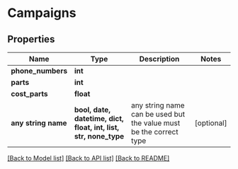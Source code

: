 # Campaigns


## Properties
Name | Type | Description | Notes
------------ | ------------- | ------------- | -------------
**phone_numbers** | **int** |  | 
**parts** | **int** |  | 
**cost_parts** | **float** |  | 
**any string name** | **bool, date, datetime, dict, float, int, list, str, none_type** | any string name can be used but the value must be the correct type | [optional]

[[Back to Model list]](../../README.md#models) [[Back to API list]](../../README.md#available-methods) [[Back to README]](../../README.md)


